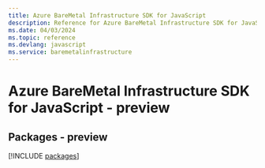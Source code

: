 ```yaml
---
title: Azure BareMetal Infrastructure SDK for JavaScript
description: Reference for Azure BareMetal Infrastructure SDK for JavaScript
ms.date: 04/03/2024
ms.topic: reference
ms.devlang: javascript
ms.service: baremetalinfrastructure
---
```

# Azure BareMetal Infrastructure SDK for JavaScript - preview
## Packages - preview
[!INCLUDE [packages](baremetal-infrastructure-index.md)]